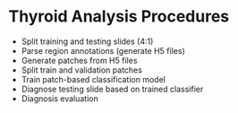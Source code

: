 # Thyroid Analysis Procedures
* Split training and testing slides (4:1)
* Parse region annotations (generate H5 files)
* Generate patches from H5 files
* Split train and validation patches
* Train patch-based classification model
* Diagnose testing slide based on trained classifier
* Diagnosis evaluation
